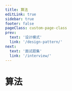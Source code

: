 ```yaml
---
title: 算法
editLink: true
sidebar: true
footer: false
pageClass: custom-page-class
prev:
  text: '设计模式'
  link: '/design-pattern/'
next:
  text: '面试题集'
  link: '/interview/'
---
```


# 算法

